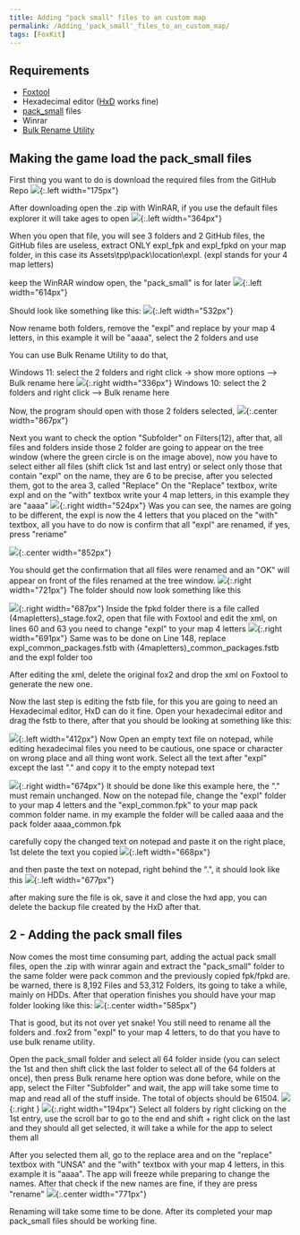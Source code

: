 ```yaml
---
title: Adding "pack small" files to an custom map
permalink: /Adding_'pack_small'_files_to_an_custom_map/
tags: [FoxKit]
---
```


## Requirements

  - [Foxtool](https://github.com/Atvaark/FoxTool/releases/tag/v0.2.6)
  - Hexadecimal editor
    ([HxD](https://mh-nexus.de/en/downloads.php?product=HxD20) works
    fine)
  - [pack_small](https://github.com/TheHuntingParty/TPP-Pack-small)
    files
  - Winrar
  - [Bulk Rename Utility](https://www.bulkrenameutility.co.uk/)

## Making the game load the pack_small files

First thing you want to do is download the required files from the
GitHub Repo
![](/assets/GitHub%20repo%20download%20example.png){:.left width="175px"}

After downloading open the .zip with WinRAR, if you use the default
files explorer it will take ages to open
![](/assets/Pack%20small%20winrar%20Example.png){:.left width="364px"}

When you open that file, you will see 3 folders and 2 GitHub files, the
GitHub files are useless, extract ONLY expl_fpk and expl_fpkd on your
map folder, in this case its Assets\\tpp\\pack\\location\\expl. (expl
stands for your 4 map letters)

keep the WinRAR window open, the "pack_small" is for later
![](/assets/Winrar%20file%20example%20pack%20small.png){:.left width="614px"}

Should look like something like this:
![](/assets/Another%20image%20god%20this%20sucks%20aaaaaa.png){:.left width="532px"}

Now rename both folders, remove the "expl" and replace by your map 4
letters, in this example it will be "aaaa", select the 2 folders and use

You can use Bulk Rename Utility to do that,

Windows 11: select the 2 folders and right click -\> show more options
--\> Bulk rename here
![](/assets/Bulk%20file%201.png){:.right width="336px"} Windows
10: select the 2 folders and right click --\> Bulk rename here

Now, the program should open with those 2 folders selected,
![](/assets/Bulk%20sofware%20ui%200.png){:.center width="867px"}

Next you want to check the option "Subfolder" on Filters(12), after
that, all files and folders inside those 2 folder are going to appear on
the tree window (where the green circle is on the image above), now you
have to select either all files (shift click 1st and last entry) or
select only those that contain "expl" on the name, they are 6 to be
precise, after you selected them, got to the area 3, called "Replace" On
the "Replace" textbox, write expl and on the "with" textbox write your 4
map letters, in this example they are "aaaa"
![](/assets/Bulk%20sofware%20ui%201.png){:.right width="524px"} Was
you can see, the names are going to be different, the expl is now the 4
letters that you placed on the "with" textbox, all you have to do now is
confirm that all "expl" are renamed, if yes, press "rename"

![](/assets/Bulk%20sofware%20ui%202.png){:.center width="852px"}

You should get the confirmation that all files were renamed and an "OK"
will appear on front of the files renamed at the tree window.
![](/assets/Another%20one%20image%20aaaa.png){:.right width="721px"}
The folder should now look something like this

![](/assets/Fox2%20info%203.png){:.right width="687px"} Inside the
fpkd folder there is a file called (4mapletters)_stage.fox2, open that
file with Foxtool and edit the xml, on lines 60 and 63 you need to
change "expl" to your map 4 letters
![](/assets/Fox2%20info%202.png){:.right width="691px"} Same was
to be done on Line 148, replace expl_common_packages.fstb with
(4mapletters)_common_packages.fstb and the expl folder too

After editing the xml, delete the original fox2 and drop the xml on
Foxtool to generate the new one.

Now the last step is editing the fstb file, for this you are going to
need an Hexadecimal editor, HxD can do it fine. Open your hexadecimal
editor and drag the fstb to there, after that you should be looking at
something like this:

![](/assets/HXD%20fsbt%20open.png){:.left width="412px"} Now Open
an empty text file on notepad, while editing hexadecimal files you need
to be cautious, one space or character on wrong place and all thing wont
work. Select all the text after "expl" except the last "." and copy it
to the empty notepad text

![](/assets/HXD%20fsbt%20copy.png){:.right width="674px"} It
should be done like this example here, the "." must remain unchanged.
Now on the notepad file, change the "expl" folder to your map 4 letters
and the "expl_common.fpk" to your map pack common folder name. in my
example the folder will be called aaaa and the pack folder
aaaa_common.fpk

carefully copy the changed text on notepad and paste it on the right
place, 1st delete the text you copied
![](/assets/HXD%20fsbt%20remove.png){:.left width="668px"}

and then paste the text on notepad, right behind the ".", it should look
like this ![](/assets/HXD%20fsbt%20add.png){:.left width="677px"}

after making sure the file is ok, save it and close the hxd app, you can
delete the backup file created by the HxD after that.

## 2 - Adding the pack small files

Now comes the most time consuming part, adding the actual pack small
files, open the .zip with winrar again and extract the "pack_small"
folder to the same folder were pack common and the previously copied
fpk/fpkd are. be warned, there is 8,192 Files and 53,312 Folders, its
going to take a while, mainly on HDDs. After that operation finishes you
should have your map folder looking like this:
![](/assets/Pack%20small%20winrar%20done.png){:.center width="585px"}

That is good, but its not over yet snake\! You still need to rename all
the folders and .fox2 from "expl" to your map 4 letters, to do that you
have to use bulk rename utility.

Open the pack_small folder and select all 64 folder inside (you can
select the 1st and then shift click the last folder to select all of the
64 folders at once), then press Bulk rename here option was done before,
while on the app, select the Filter "Subfolder" and wait, the app will
take some time to map and read all of the stuff inside. The total of
objects should be 61504.
![](/assets/Bulk%20sofware%20objects.png){:.right }
![](/assets/Bulk%20sofware%20objects%20selected.png){:.right width="194px"}
Select all folders by right clicking on the 1st entry, use the scroll
bar to go to the end and shift + right click on the last and they should
all get selected, it will take a while for the app to select them all

After you selected them all, go to the replace area and on the "replace"
textbox with "UNSA" and the "with" textbox with your map 4 letters, in
this example it is "aaaa". The app will freeze while preparing to change
the names. After that check if the new names are fine, if they are press
"rename"
![](/assets/Bulk%20sofware%20objects%20rename.png){:.center width="771px"}

Renaming will take some time to be done. After its completed your map
pack_small files should be working fine.
